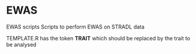 # EWAS
EWAS scripts
Scripts to perform EWAS on STRADL data

TEMPLATE.R has the token ____TRAIT____ which should be replaced by the trait to be analysed
